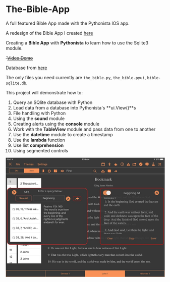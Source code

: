 # The-Bible-App
A full featured Bible App made with the Pythonista IOS app.

A redesign of the Bible App I created [here](https://github.com/TutorialDoctor/Pythonista-Projects/tree/master/Projects/Apps/Basic%20Bible)

Creating a **Bible App** with **Pythonista** to learn how to use the Sqlite3 module.

~~`[Video Demo]()~~

Database from [here](https://github.com/scrollmapper/bible_databases)

The only files you need currently are `the_bible.py`, `the_bible.pyui`, `bible-sqlite.db`.

This project will demonstrate how to:

1. Query an SQlite database with Python
2. Load data from a database into Pythonista's **ui.View()**s
3. File handling with Python
4. Using the **sound** module
5. Creating alerts using the **console** module
6. Work with the **TableView** module and pass data from one to another
7. Use the **datetime** module to create a timestamp
8. Use the **lambda** function
9. Use list **comprehension**
10. Using segmented controls

![](screenshot.jpg)
